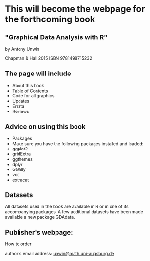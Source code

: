 # This will become the webpage for the forthcoming book

## "Graphical Data Analysis with R"

by Antony Unwin

Chapman & Hall 2015
ISBN 9781498715232

## The page will include

- About this book
- Table of Contents
- Code for all graphics
- Updates
- Errata
- Reviews

## Advice on using this book

- Packages
- Make sure you have the following packages installed and loaded:
- ggplot2
- gridExtra
- ggthemes
- dplyr
- GGally
- vcd
- extracat

## Datasets

All datasets used in the book are available in R or in one of its accompanying packages.  A few additional datasets have been made available a new package GDAdata.



## Publisher's webpage:

How to order

author's email address:  unwin@math.uni-augsburg.de





